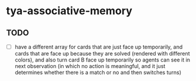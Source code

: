 # tya-associative-memory

## TODO

- [ ] have a different array for cards that are just face up temporarily, and
  cards that are face up because they are solved (rendered with different
  colors), and also turn card B face up temporarily so agents can see it in
  next observation (in which no action is meaningful, and it just determines
  whether there is a match or no and then switches turns)
